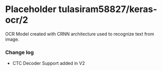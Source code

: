 # Placeholder tulasiram58827/keras-ocr/2
OCR Model created with CRNN architecture used to recognize text from image.

<!-- dataset: multiple -->
<!-- module-type: image-text-recognition -->
<!-- network-architecture: Other -->
<!-- fine-tunable: false -->
<!-- license: Apache-2.0 -->

### Change log

- CTC Decoder Support added in V2
